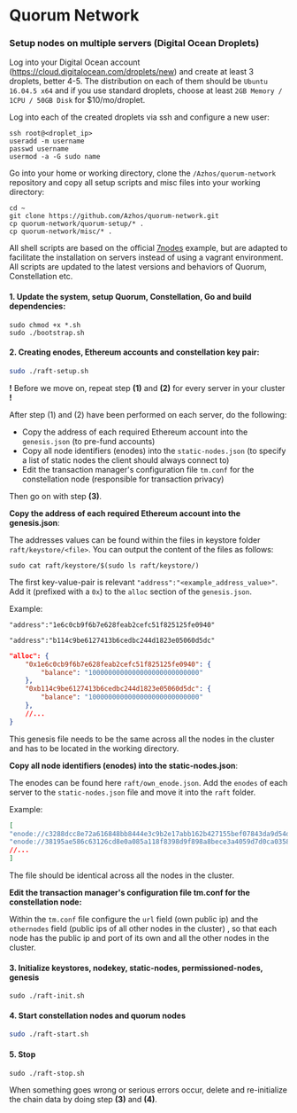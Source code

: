 # Quorum Network

### Setup nodes on multiple servers (Digital Ocean Droplets) 

Log into your Digital Ocean account (https://cloud.digitalocean.com/droplets/new) and create at least 3 droplets, better 4-5. The distribution on each of them should be `Ubuntu 16.04.5 x64` and if you use standard droplets, choose at least `2GB Memory / 1CPU / 50GB Disk` for $10/mo/droplet.

Log into each of the created droplets via ssh and configure a new user:

```shell
ssh root@<droplet_ip>
useradd -m username
passwd username
usermod -a -G sudo name
```

Go into your home or working directory, clone the `/Azhos/quorum-network` repository and copy all setup scripts and misc files into your working directory:

```shell
cd ~
git clone https://github.com/Azhos/quorum-network.git
cp quorum-network/quorum-setup/* .
cp quorum-network/misc/* .
```

All shell scripts are based on the official [7nodes](https://github.com/jpmorganchase/quorum-examples/tree/master/examples/7nodes) example, but are adapted to facilitate the installation on servers instead of using a vagrant environment. All scripts are updated to the latest versions and behaviors of Quorum, Constellation etc. 

#### 1. Update the system, setup Quorum, Constellation, Go and build dependencies: 

```shell
sudo chmod +x *.sh
sudo ./bootstrap.sh
```

#### 2. Creating enodes, Ethereum accounts and constellation key pair:

```bash
sudo ./raft-setup.sh
```

**!** Before we move on, repeat step **(1)** and **(2)** for every server in your cluster **!**

After step (1) and (2) have been performed on each server, do the following: 

- Copy the address of each required Ethereum account into the `genesis.json` (to pre-fund accounts) 
- Copy all node identifiers (enodes) into the `static-nodes.json` (to specify a list of static nodes the client should always connect to) 
- Edit the transaction manager's configuration file `tm.conf` for the constellation node (responsible for transaction privacy)

Then go on with step **(3)**.

**Copy the address of each required Ethereum account into the genesis.json**: 

The addresses values can be found within the files in keystore folder `raft/keystore/<file>`. You can output the content of the files as follows:

```shell
sudo cat raft/keystore/$(sudo ls raft/keystore/) 
```

The first key-value-pair is relevant `"address":"<example_address_value>"`. Add it (prefixed with a `0x`) to the `alloc` section of the `genesis.json`. 

Example:

`"address":"1e6c0cb9f6b7e628feab2cefc51f825125fe0940"`

`"address":"b114c9be6127413b6cedbc244d1823e05060d5dc"`

```json
"alloc": {
    "0x1e6c0cb9f6b7e628feab2cefc51f825125fe0940": {
        "balance": "1000000000000000000000000000"
    },
    "0xb114c9be6127413b6cedbc244d1823e05060d5dc": {
        "balance": "1000000000000000000000000000"    
    },
    //...
}
```

This genesis file needs to be the same across all the nodes in the cluster and has to be located in the working directory.

**Copy all node identifiers (enodes) into the static-nodes.json**: 

The enodes can be found here `raft/own_enode.json`. Add the `enodes` of each server to the `static-nodes.json` file and move it into the `raft` folder. 

Example:

```json
[
"enode://c3288dcc8e72a616848bb8444e3c9b2e17abb162b427155bef07843da9d54dab39eecc7ba9c8d0d0f17aa5cf8cf28a222aef4d63c1f479e17a7370748f12f139@server_ip:21000?discport=0&raftport=23000",
"enode://38195ae586c63126cd8e0a085a118f8398d9f898a8bece3a4059d7d0ca03580e00c33a4a0d0bf0c8b82e30b82af4a58d5f182688280d6e942e8415e106f81e57@server_ip:21000?discport=0&raftport=23000",
//...
]
```

The file should be identical across all the nodes in the cluster.

**Edit the transaction manager's configuration file tm.conf for the constellation node:**

Within the `tm.conf` file configure the `url` field (own public ip) and the `othernodes` field (public ips of all other nodes in the cluster) , so that each node has the public ip and port of its own and all the other nodes in the cluster.

#### 3. Initialize keystores, nodekey, static-nodes, permissioned-nodes, genesis

```shell
sudo ./raft-init.sh
```

#### 4. Start constellation nodes and quorum nodes

```bash
sudo ./raft-start.sh
```

#### 5. Stop

```shell
sudo ./raft-stop.sh
```

When something goes wrong or serious errors occur, delete and re-initialize the chain data by doing step **(3)** and **(4)**.
